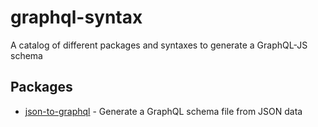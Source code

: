 # graphql-syntax
A catalog of different packages and syntaxes to generate a GraphQL-JS schema


## Packages

* [json-to-graphql](https://github.com/Aweary/json-to-graphql) - Generate a GraphQL schema file from JSON data
